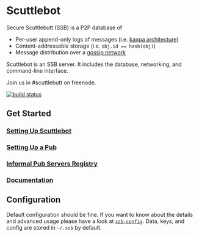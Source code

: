 # Scuttlebot

Secure Scuttlebutt (SSB) is a P2P database of

- Per-user append-only logs of messages (i.e. [kappa architecture](http://www.kappa-architecture.com/))
- Content-addressable storage (i.e. `obj.id == hash(obj)`)
- Message distribution over a [gossip network](https://en.wikipedia.org/wiki/Gossip_protocol)

Scuttlebot is an SSB server.
It includes the database, networking, and command-line interface.

Join us in #scuttlebutt on freenode.

[![build status](https://secure.travis-ci.org/ssbc/scuttlebot.png)](http://travis-ci.org/ssbc/scuttlebot)

## Get Started

### [Setting Up Scuttlebot](https://github.com/ssbc/docs#setup-scuttlebot)
### [Setting Up a Pub](https://github.com/ssbc/docs#setup-up-a-pub)
### [Informal Pub Servers Registry](https://github.com/ssbc/scuttlebot/wiki/Pub-servers)
### [Documentation](https://github.com/ssbc/docs)

## Configuration

Default configuration should be fine.
If you want to know about the details and advanced usage please have a look at [`ssb-config`](https://github.com/ssbc/ssb-config).
Data, keys, and config are stored in `~/.ssb` by default.